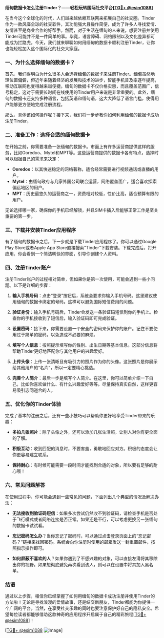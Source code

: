 **缅甸数据卡怎么注册Tinder？——轻松玩转国际社交平台[[TG💪+ @esim1088](https://t.me/s/esim1088)]**

在当今这个全球化的时代，人们越来越依赖互联网来拓展自己的社交圈。Tinder作为一款风靡全球的社交软件，其功能强大且操作简便，成为了许多人寻找爱情、友情甚至是商业合作的好帮手。然而，对于生活在缅甸的人来说，想要注册并使用Tinder可能并不是一件简单的事。毕竟，语言障碍、网络限制以及文化差异都可能成为拦路虎。今天，我们就来聊聊如何用缅甸的数据卡顺利注册Tinder，让你也能轻松加入这个国际化的社交大家庭。

### 一、为什么选择缅甸的数据卡？

首先，我们得明白为什么很多人会选择缅甸的数据卡来注册Tinder。缅甸虽然地理位置偏僻，但近年来随着经济的发展和技术的进步，智能手机普及率逐年提高，移动互联网也变得越来越便捷。缅甸的数据卡不仅价格实惠，而且覆盖范围广，信号稳定，这对于需要长时间在线使用的Tinder用户来说是非常重要的。此外，缅甸的数据卡还支持多种语言，包括英语和缅甸语，这大大降低了语言门槛，使得用户能够更方便地完成注册流程。

那么，具体该如何操作呢？接下来，我们将一步步教你如何利用缅甸的数据卡成功注册Tinder。

### 二、准备工作：选择合适的缅甸数据卡

在开始之前，你需要准备一张缅甸的数据卡。市面上有许多运营商提供这样的服务，比如Ooredoo、Mytel和MPT等。这些运营商提供的数据卡各有特点，选择时可以根据自己的需求来决定：

- **Ooredoo**：以其快速稳定的网络著称，适合经常需要进行视频通话或直播的用户。
- **Mytel**：由缅甸政府与几家外国公司联合运营，网络覆盖面广，适合喜欢探索偏远地区的用户。
- **MPT**：历史最悠久的运营商之一，资费相对较低，性价比高，适合预算有限的用户。

无论选择哪一家，确保你的手机已经解锁，并且SIM卡插入后能够正常工作是至关重要的第一步。

### 三、下载并安装Tinder应用程序

有了缅甸的数据卡之后，下一步就是下载Tinder应用程序了。你可以通过Google Play Store或者Apple App Store直接搜索“Tinder”下载安装。下载完成后，打开应用，你会看到一个简洁明快的界面，引导你创建个人资料。

### 四、注册Tinder账户

注册Tinder账户的过程相对简单，但如果你是第一次使用，可能会遇到一些小问题。以下是详细的步骤：

1. **输入手机号码**：点击“登录”按钮后，系统会要求你输入手机号码。这里建议使用缅甸的数据卡绑定的号码，这样可以避免国际短信费用的问题。
   
2. **验证身份**：输入手机号码后，Tinder会发送一条验证码短信到你的手机上。检查你的手机接收到了短信后，输入验证码即可完成验证。

3. **设置密码**：接下来，你需要设置一个安全的密码来保护你的账户。记住不要使用过于简单的密码，以免造成不必要的麻烦。

4. **填写个人信息**：按照提示填写你的性别、出生日期等基本信息。这部分信息将帮助Tinder更好地匹配你与其他用户的兴趣爱好。

5. **上传头像**：上传一张清晰且有吸引力的照片作为你的头像。这张照片是你展示给其他用户的“名片”，所以一定要精心挑选。

6. **完善个人简介**：最后一步是填写个人简介。在这里，你可以简单介绍一下自己，比如你喜欢做什么、有什么兴趣爱好等等。尽量保持真实自然，这样更容易吸引志同道合的人。

### 五、优化你的Tinder体验

完成了基本的注册之后，还有一些小技巧可以帮助你更好地享受Tinder带来的乐趣：

- **多拍几张照片**：除了头像之外，还可以添加几张生活照，让别人对你有更全面的了解。
  
- **积极互动**：收到匹配的消息时，不要害羞，勇敢地回应对方。积极的态度会让你更容易建立联系。

- **保持耐心**：有时候可能需要一段时间才能找到合适的对象，所以要有足够的耐心哦！

### 六、常见问题解答

在使用过程中，你可能会遇到一些常见的问题，下面列出几个典型的情况及解决办法：

- **无法接收到验证码短信**：如果多次尝试仍然收不到验证码，请检查手机是否处于飞行模式或者网络连接是否正常。如果还是不行，可以考虑更换另一张缅甸的数据卡试试看。

- **忘记密码怎么办**？当你忘记了密码时，可以通过点击登录页面上的“忘记密码？”链接来找回密码。系统会向你注册时使用的邮箱发送一封重置邮件，按照指示操作即可。

- **如何屏蔽不喜欢的人**？如果你遇到了不感兴趣的对象，可以直接左滑将其移除出你的视野。如果想彻底避免再次看到该人，则可以在设置中将其加入黑名单。

### 结语

通过以上步骤，相信你已经掌握了如何用缅甸的数据卡成功注册并使用Tinder的方法啦！无论是寻找浪漫的爱情故事，还是结交新朋友，Tinder都能为你提供一个广阔的平台。当然，在享受社交乐趣的同时也要注意保护好自己的隐私安全。希望每位读者都能够借助这款神奇的应用程序开启属于自己的精彩旅程[[TG💪+ @esim1088](https://t.me/s/esim1088)]！

[[TG💪+ @esim1088](https://t.me/s/esim1088) ![Image](https://i.postimg.cc/4NQfJmqS/Snipaste-2025-05-13-00-14-12.png)]